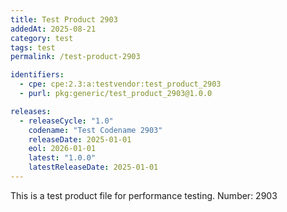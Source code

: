 ```yaml
---
title: Test Product 2903
addedAt: 2025-08-21
category: test
tags: test
permalink: /test-product-2903

identifiers:
  - cpe: cpe:2.3:a:testvendor:test_product_2903
  - purl: pkg:generic/test_product_2903@1.0.0

releases:
  - releaseCycle: "1.0"
    codename: "Test Codename 2903"
    releaseDate: 2025-01-01
    eol: 2026-01-01
    latest: "1.0.0"
    latestReleaseDate: 2025-01-01
---
```


This is a test product file for performance testing. Number: 2903
